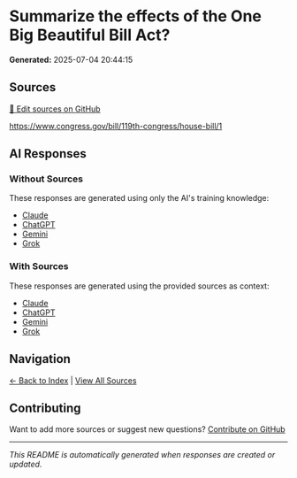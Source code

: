 # Summarize the effects of the One Big Beautiful Bill Act?

**Generated:** 2025-07-04 20:44:15

## Sources

[📝 Edit sources on GitHub](https://github.com/justinwest/SuggestedSources/edit/main/Summarize%20the%20effects%20of%20the%20One%20Big%20Beautiful%20Bill%20Act/sources.md)

https://www.congress.gov/bill/119th-congress/house-bill/1


## AI Responses

### Without Sources
These responses are generated using only the AI's training knowledge:

- [Claude](response-claude-default.md)
- [ChatGPT](response-chatgpt-default.md)
- [Gemini](response-gemini-default.md)
- [Grok](response-grok-default.md)

### With Sources
These responses are generated using the provided sources as context:

- [Claude](response-claude-sources.md)
- [ChatGPT](response-chatgpt-sources.md)
- [Gemini](response-gemini-sources.md)
- [Grok](response-grok-sources.md)

## Navigation

[← Back to Index](../README.md) | [View All Sources](../allsources.md)

## Contributing

Want to add more sources or suggest new questions? [Contribute on GitHub](https://github.com/justinwest/SuggestedSources)

---

*This README is automatically generated when responses are created or updated.*
